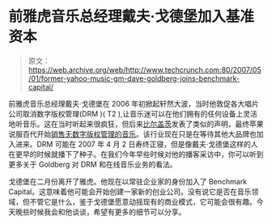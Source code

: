 # 前雅虎音乐总经理戴夫·戈德堡加入基准资本

> 原文：<https://web.archive.org/web/http://www.techcrunch.com:80/2007/05/01/former-yahoo-music-gm-dave-goldberg-joins-benchmark-capital/>

前雅虎音乐总经理戴夫·戈德堡在 2006 年初掀起轩然大波，当时他敦促各大唱片公司取消数字版权管理(DRM )( T2 ),让音乐迷可以在他们拥有的任何设备上灵活地听音乐。这在当时听起来很疯狂，但后来[比尔盖茨](https://web.archive.org/web/20170415023924/http://www.techcrunch.com/2006/12/14/bill-gates-on-the-future-of-drm/)发表了类似的声明，最终苹果说服百代开始[销售无数字版权管理的音乐](https://web.archive.org/web/20170415023924/http://www.techcrunch.com/2007/04/02/emi-apple-are-announcing-sale-of-non-drm-music/)。该行业现在只是在等待其他大品牌也加入进来。DRM 可能在 2007 年 4 月 2 日寿终正寝，但是像戴夫·戈德堡这样的人在更早的时候就播下了种子。在我们今年早些时候对他的播客采访中，你可以听到更多关于 Goldberg 对 DRM 和在线音乐业务的看法。

戈德堡在二月份离开了雅虎。他现在以常驻企业家的身份加入了 Benchmark Capital。这意味着他可能会开始创建一家新的创业公司。没有说它是否在音乐领域，但不管它是什么，鉴于戈德堡愿意动摇现有的商业模式，它可能会很有趣。今天晚些时候我会和他谈谈，希望有更多的细节可以分享。